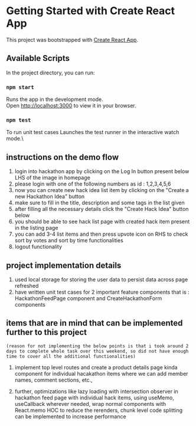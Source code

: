 # Getting Started with Create React App
This project was bootstrapped with [Create React App](https://github.com/facebook/create-react-app).

## Available Scripts
In the project directory, you can run:

### `npm start`

Runs the app in the development mode.\
Open [http://localhost:3000](http://localhost:3000) to view it in your browser.

### `npm test`

To run unit test cases
Launches the test runner in the interactive watch mode.\


## instructions on the demo flow 
1) login into hackathon app by clicking on the Log In button present below LHS of the image in homepage
2) please login with one of the following numbers as id : 1,2,3,4,5,6
3) now you can create new hack idea list item by clicking on the "Create a new Hackathon Idea" button
4) make sure to fill in the title, description and some tags in the list given
5) after filling all the necessary details click the "Create Hack Idea" button below
6) you should be able to see hack list page with created hack item present in the listing page
7) you can add 3-4 list items and then press upvote icon on RHS to check sort by votes and sort by time functionalities
8) logout functionality

## project implementation details
1) used local storage for storing the user data to persist data across page refreshed
2) have written unit test cases for 2 important feature components that is : HackathonFeedPage component and CreateHackathonForm components


## items that are in mind that can be implemented further to this project 
`(reason for not implementing the below points is that i took around 2 days to complete whole task over this weekend, so did not have enough time to cover all the additional functionalities)`
1) implement top level routes and create a product details page kinda component for individual hacakathon items where we can add member names, comment sections, etc.,

2) further, optimizations like lazy loading with intersection observer in hackathon feed page with individual hack items, using useMemo, useCallback wherever needed, wrap normal components with React.memo HOC to reduce the rerenders, chunk level code splitting can be implemented to increase performance



